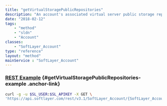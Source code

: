 ```yaml
---
title: "getVirtualStoragePublicRepositories"
description: "An account's associated virtual server public storage repositories."
date: "2018-02-12"
tags:
    - "method"
    - "sldn"
    - "Account"
classes:
    - "SoftLayer_Account"
type: "reference"
layout: "method"
mainService : "SoftLayer_Account"
---
```


### [REST Example](#getVirtualStoragePublicRepositories-example) <a href="/article/rest/"><i class="fas fa-question"></i></a> {#getVirtualStoragePublicRepositories-example .anchor-link} 
```bash
curl -g -u $SL_USER:$SL_APIKEY -X GET \
'https://api.softlayer.com/rest/v3.1/SoftLayer_Account/{SoftLayer_AccountID}/getVirtualStoragePublicRepositories'
```
